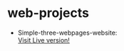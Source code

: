 # web-projects

- Simple-three-webpages-website:<br>
  <a href="https://rawcdn.githack.com/Abdelhamid-khamis/web-projects/045f3eefe00e5ed698884e20131aa1ca92ad6576/simple-three-pages-website/index.html" target="_blank">Visit Live version!</a>
